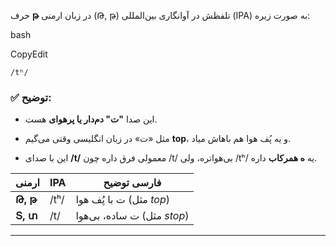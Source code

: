 حرف **թ** در زبان ارمنی (Թ, թ) تلفظش در آوانگاری بین‌المللی (IPA) به صورت زیره:

bash

CopyEdit

`/tʰ/`
### ✅ توضیح:

- این صدا **"ت" دم‌دار یا پرهوای** هست.
    
- مثل «ت» در زبان انگلیسی وقتی می‌گیم **top**، و یه پُف هوا هم باهاش میاد.
    
- این با صدای **/t/** معمولی فرق داره چون /t/ بی‌هواتره، ولی /tʰ/ یه **ه همرکاب** داره.

| ارمنی    | IPA  | فارسی توضیح                 |
| -------- | ---- | --------------------------- |
| **Թ, թ** | /tʰ/ | ت با پُف هوا (مثل _top_)    |
| **Տ, տ** | /t/  | ت ساده، بی‌هوا (مثل _stop_) |

---
